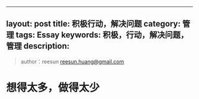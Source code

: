 
---
layout: post
title: 积极行动，解决问题
category: 管理
tags: Essay
keywords: 积极，行动，解决问题，管理
description: 
---

> author：reesun <reesun.huang@gmail.com>
# 想得太多，做得太少